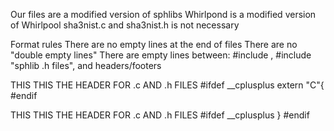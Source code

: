 Our files are a modified version of sphlibs
Whirlpond is a modified version of Whirlpool
sha3nist.c and sha3nist.h is not necessary

Format rules
There are no empty lines at the end of files
There are no "double empty lines"
There are empty lines between:
    #include <standard library>,
    #include "sphlib .h files",
    and headers/footers

THIS THIS THE HEADER FOR .c AND .h FILES
#ifdef __cplusplus
extern "C"{
#endif

THIS THIS THE HEADER FOR .c AND .h FILES
#ifdef __cplusplus
}
#endif